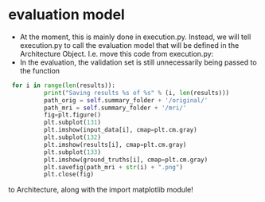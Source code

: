 # evaluation model
 - At the moment, this is mainly done in execution.py. Instead, we will tell execution.py to call the evaluation model that will be defined in the Architecture Object. I.e. move this code from execution.py:
 - In the evaluation, the validation set is still unnecessarily being passed to the function

```python
 for i in range(len(results)):
          print("Saving results %s of %s" % (i, len(results)))
          path_orig = self.summary_folder + '/original/'
          path_mri = self.summary_folder + '/mri/'
          fig=plt.figure()
          plt.subplot(131)
          plt.imshow(input_data[i], cmap=plt.cm.gray)
          plt.subplot(132)
          plt.imshow(results[i], cmap=plt.cm.gray)
          plt.subplot(133)
          plt.imshow(ground_truths[i], cmap=plt.cm.gray)
          plt.savefig(path_mri + str(i) + ".png")
          plt.close(fig)
```

  to Architecture, along with the import matplotlib module!
